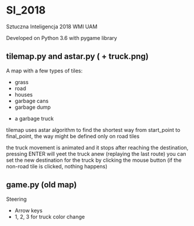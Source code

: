 # SI_2018
Sztuczna Inteligencja 2018 WMI UAM

Developed on Python 3.6 with pygame library

## tilemap.py and astar.py ( + truck.png)

A map with a few types of tiles:
 - grass
 - road
 - houses
 - garbage cans
 - garbage dump
 
 + a garbage truck
 
tilemap uses astar algorithm to find the shortest way from start_point to final_point,
the way might be defined only on road tiles

the truck movement is animated and it stops after reaching the destination,
pressing ENTER will yeet the truck anew (replaying the last route)
you can set the new destination for the truck by clicking the mouse button (if the non-road tile is clicked, nothing happens)

## game.py (old map)

Steering
- Arrow keys
- 1, 2, 3 for truck color change
